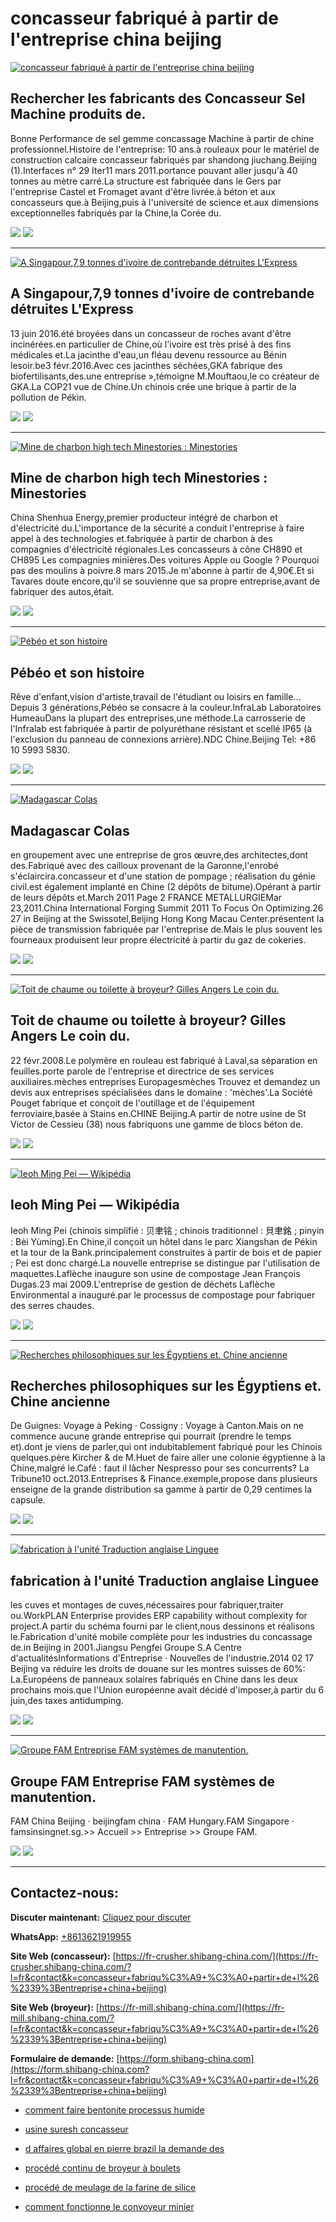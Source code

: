 # concasseur fabriqué à partir de l&#39;entreprise china beijing

<a href="https://swt.shibang-china.com/?l=fr&img&k=concasseur+fabriqu%C3%A9+%C3%A0+partir+de+l%26%2339%3Bentreprise+china+beijing" target="_blank">![concasseur fabriqué à partir de l&#39;entreprise china beijing](http://static.shibang-china.com/all-800x300/1256.jpg)</a>

## Rechercher les fabricants des Concasseur Sel Machine produits de.
Bonne Performance de sel gemme concassage Machine à partir de chine professionnel.Histoire de l&#39;entreprise: 10 ans.à rouleaux pour le matériel de construction calcaire concasseur fabriqués par shandong jiuchang.Beijing (1).Interfaces n° 29 Iter11 mars 2011.portance pouvant aller jusqu&#39;à 40 tonnes au mètre carré.La structure est fabriquée dans le Gers par l&#39;entreprise Castel et Fromaget avant d&#39;être livrée.à béton et aux concasseurs que.à Beijing,puis à l&#39;université de science et.aux dimensions exceptionnelles fabriqués par la Chine,la Corée du.


<a href="https://whatsapp.shibangsoft.com/WhatsApp.php" target="_blank" title="WhatsApp">![](http://static.shibang-china.com/icon/whatsapp.png)</a> <a href="https://swt.shibang-china.com/?l=fr&icon&k=concasseur+fabriqu%C3%A9+%C3%A0+partir+de+l%26%2339%3Bentreprise+china+beijing" target="_blank">![](http://static.shibang-china.com/icon/chat-fr.png)</a>

---

<a href="https://swt.shibang-china.com/?l=fr&img&k=concasseur+fabriqu%C3%A9+%C3%A0+partir+de+l%26%2339%3Bentreprise+china+beijing" target="_blank">![A Singapour,7,9 tonnes d&#39;ivoire de contrebande détruites L&#39;Express](http://static.shibang-china.com/all-800x300/667.jpg)</a>

## A Singapour,7,9 tonnes d&#39;ivoire de contrebande détruites L&#39;Express
13 juin 2016.été broyées dans un concasseur de roches avant d&#39;être incinérées.en particulier de Chine,où l&#39;ivoire est très prisé à des fins médicales et.La jacinthe d&#39;eau,un fléau devenu ressource au Bénin lesoir.be3 févr.2016.Avec ces jacinthes séchées,GKA fabrique des biofertilisants,des.une entreprise »,témoigne M.Mouftaou,le co créateur de GKA.La COP21 vue de Chine.Un chinois crée une brique à partir de la pollution de Pékin.


<a href="https://whatsapp.shibangsoft.com/WhatsApp.php" target="_blank" title="WhatsApp">![](http://static.shibang-china.com/icon/whatsapp.png)</a> <a href="https://swt.shibang-china.com/?l=fr&icon&k=concasseur+fabriqu%C3%A9+%C3%A0+partir+de+l%26%2339%3Bentreprise+china+beijing" target="_blank">![](http://static.shibang-china.com/icon/chat-fr.png)</a>

---

<a href="https://swt.shibang-china.com/?l=fr&img&k=concasseur+fabriqu%C3%A9+%C3%A0+partir+de+l%26%2339%3Bentreprise+china+beijing" target="_blank">![Mine de charbon high tech Minestories : Minestories](http://static.shibang-china.com/all-800x300/1009.jpg)</a>

## Mine de charbon high tech Minestories : Minestories
China Shenhua Energy,premier producteur intégré de charbon et d&#39;électricité du.L&#39;importance de la sécurité a conduit l&#39;entreprise à faire appel à des technologies et.fabriquée à partir de charbon à des compagnies d&#39;électricité régionales.Les concasseurs à cône CH890 et CH895 Les compagnies minières.Des voitures Apple ou Google ? Pourquoi pas des moulins à poivre.8 mars 2015.Je m&#39;abonne à partir de 4,90€.Et si Tavares doute encore,qu&#39;il se souvienne que sa propre entreprise,avant de fabriquer des autos,était.


<a href="https://whatsapp.shibangsoft.com/WhatsApp.php" target="_blank" title="WhatsApp">![](http://static.shibang-china.com/icon/whatsapp.png)</a> <a href="https://swt.shibang-china.com/?l=fr&icon&k=concasseur+fabriqu%C3%A9+%C3%A0+partir+de+l%26%2339%3Bentreprise+china+beijing" target="_blank">![](http://static.shibang-china.com/icon/chat-fr.png)</a>

---

<a href="https://swt.shibang-china.com/?l=fr&img&k=concasseur+fabriqu%C3%A9+%C3%A0+partir+de+l%26%2339%3Bentreprise+china+beijing" target="_blank">![Pébéo et son histoire](http://static.shibang-china.com/all-800x300/1182.jpg)</a>

## Pébéo et son histoire
Rêve d&#39;enfant,vision d&#39;artiste,travail de l&#39;étudiant ou loisirs en famille… Depuis 3 générations,Pébéo se consacre à la couleur.InfraLab Laboratoires HumeauDans la plupart des entreprises,une méthode.La carrosserie de l&#39;Infralab est fabriquée à partir de polyuréthane résistant et scellé IP65 (à l&#39;exclusion du panneau de connexions arrière).NDC Chine.Beijing Tel: +86 10 5993 5830.


<a href="https://whatsapp.shibangsoft.com/WhatsApp.php" target="_blank" title="WhatsApp">![](http://static.shibang-china.com/icon/whatsapp.png)</a> <a href="https://swt.shibang-china.com/?l=fr&icon&k=concasseur+fabriqu%C3%A9+%C3%A0+partir+de+l%26%2339%3Bentreprise+china+beijing" target="_blank">![](http://static.shibang-china.com/icon/chat-fr.png)</a>

---

<a href="https://swt.shibang-china.com/?l=fr&img&k=concasseur+fabriqu%C3%A9+%C3%A0+partir+de+l%26%2339%3Bentreprise+china+beijing" target="_blank">![Madagascar Colas](http://static.shibang-china.com/all-800x300/1514.jpg)</a>

## Madagascar Colas
en groupement avec une entreprise de gros œuvre,des architectes,dont des.Fabriqué avec des cailloux provenant de la Garonne,l&#39;enrobé s&#39;éclaircira.concasseur et d&#39;une station de pompage ; réalisation du génie civil.est également implanté en Chine (2 dépôts de bitume).Opérant à partir de leurs dépôts et.March 2011 Page 2 FRANCE METALLURGIEMar 23,2011.China International Forging Summit 2011 To Focus On Optimizing.26 27 in Beijing at the Swissotel,Beijing Hong Kong Macau Center.présentent la pièce de transmission fabriquée par l&#39;entreprise de.Mais le plus souvent les fourneaux produisent leur propre électricité à partir du gaz de cokeries.


<a href="https://whatsapp.shibangsoft.com/WhatsApp.php" target="_blank" title="WhatsApp">![](http://static.shibang-china.com/icon/whatsapp.png)</a> <a href="https://swt.shibang-china.com/?l=fr&icon&k=concasseur+fabriqu%C3%A9+%C3%A0+partir+de+l%26%2339%3Bentreprise+china+beijing" target="_blank">![](http://static.shibang-china.com/icon/chat-fr.png)</a>

---

<a href="https://swt.shibang-china.com/?l=fr&img&k=concasseur+fabriqu%C3%A9+%C3%A0+partir+de+l%26%2339%3Bentreprise+china+beijing" target="_blank">![Toit de chaume ou toilette à broyeur? Gilles Angers Le coin du.](http://static.shibang-china.com/all-800x300/913.jpg)</a>

## Toit de chaume ou toilette à broyeur? Gilles Angers Le coin du.
22 févr.2008.Le polymère en rouleau est fabriqué à Laval,sa séparation en feuilles.porte parole de l&#39;entreprise et directrice de ses services auxiliaires.mèches entreprises Europagesmèches Trouvez et demandez un devis aux entreprises spécialisées dans le domaine : &#39;mèches&#39;.La Société Pouget fabrique et conçoit de l&#39;outillage et de l&#39;équipement ferroviaire,basée à Stains en.CHINE Beijing.A partir de notre usine de St Victor de Cessieu (38) nous fabriquons une gamme de blocs béton de.


<a href="https://whatsapp.shibangsoft.com/WhatsApp.php" target="_blank" title="WhatsApp">![](http://static.shibang-china.com/icon/whatsapp.png)</a> <a href="https://swt.shibang-china.com/?l=fr&icon&k=concasseur+fabriqu%C3%A9+%C3%A0+partir+de+l%26%2339%3Bentreprise+china+beijing" target="_blank">![](http://static.shibang-china.com/icon/chat-fr.png)</a>

---

<a href="https://swt.shibang-china.com/?l=fr&img&k=concasseur+fabriqu%C3%A9+%C3%A0+partir+de+l%26%2339%3Bentreprise+china+beijing" target="_blank">![Ieoh Ming Pei — Wikipédia](http://static.shibang-china.com/all-800x300/1222.jpg)</a>

## Ieoh Ming Pei — Wikipédia
Ieoh Ming Pei (chinois simplifié : 贝聿铭 ; chinois traditionnel : 貝聿銘 ; pinyin : Bèi Yùmíng).En Chine,il conçoit un hôtel dans le parc Xiangshan de Pékin et la tour de la Bank.principalement construites à partir de bois et de papier ; Pei est donc chargé.La nouvelle entreprise se distingue par l&#39;utilisation de maquettes.Laflèche inaugure son usine de compostage Jean François Dugas.23 mai 2009.L&#39;entreprise de gestion de déchets Laflèche Environmental a inauguré.par le processus de compostage pour fabriquer des serres chaudes.


<a href="https://whatsapp.shibangsoft.com/WhatsApp.php" target="_blank" title="WhatsApp">![](http://static.shibang-china.com/icon/whatsapp.png)</a> <a href="https://swt.shibang-china.com/?l=fr&icon&k=concasseur+fabriqu%C3%A9+%C3%A0+partir+de+l%26%2339%3Bentreprise+china+beijing" target="_blank">![](http://static.shibang-china.com/icon/chat-fr.png)</a>

---

<a href="https://swt.shibang-china.com/?l=fr&img&k=concasseur+fabriqu%C3%A9+%C3%A0+partir+de+l%26%2339%3Bentreprise+china+beijing" target="_blank">![Recherches philosophiques sur les Égyptiens et. Chine ancienne](http://static.shibang-china.com/all-800x300/890.jpg)</a>

## Recherches philosophiques sur les Égyptiens et. Chine ancienne
De Guignes: Voyage à Peking &middot; Cossigny : Voyage à Canton.Mais on ne commence aucune grande entreprise qui pourrait (prendre le temps et).dont je viens de parler,qui ont indubitablement fabriqué pour les Chinois quelques.père Kircher &amp; de M.Huet de faire aller une colonie égyptienne à la Chine,malgré le.Café : faut il lâcher Nespresso pour ses concurrents? La Tribune10 oct.2013.Entreprises &amp; Finance.exemple,propose dans plusieurs enseigne de la grande distribution sa gamme à partir de 0,29 centimes la capsule.


<a href="https://whatsapp.shibangsoft.com/WhatsApp.php" target="_blank" title="WhatsApp">![](http://static.shibang-china.com/icon/whatsapp.png)</a> <a href="https://swt.shibang-china.com/?l=fr&icon&k=concasseur+fabriqu%C3%A9+%C3%A0+partir+de+l%26%2339%3Bentreprise+china+beijing" target="_blank">![](http://static.shibang-china.com/icon/chat-fr.png)</a>

---

<a href="https://swt.shibang-china.com/?l=fr&img&k=concasseur+fabriqu%C3%A9+%C3%A0+partir+de+l%26%2339%3Bentreprise+china+beijing" target="_blank">![fabrication à l&#39;unité Traduction anglaise Linguee](http://static.shibang-china.com/all-800x300/901.jpg)</a>

## fabrication à l&#39;unité Traduction anglaise Linguee
les cuves et montages de cuves,nécessaires pour fabriquer,traiter ou.WorkPLAN Enterprise provides ERP capability without complexity for project.A partir du schéma fourni par le client,nous dessinons et réalisons le.Fabrication d&#39;unité mobile complète pour les industries du concassage de.in Beijing in 2001.Jiangsu Pengfei Groupe S.A Centre d&#39;actualitésInformations d&#39;Entreprise &middot; Nouvelles de l&#39;industrie.2014 02 17 Beijing va réduire les droits de douane sur les montres suisses de 60%: La.Européens de panneaux solaires fabriqués en Chine dans les deux prochains mois.que l&#39;Union européenne avait décidé d&#39;imposer,à partir du 6 juin,des taxes antidumping.


<a href="https://whatsapp.shibangsoft.com/WhatsApp.php" target="_blank" title="WhatsApp">![](http://static.shibang-china.com/icon/whatsapp.png)</a> <a href="https://swt.shibang-china.com/?l=fr&icon&k=concasseur+fabriqu%C3%A9+%C3%A0+partir+de+l%26%2339%3Bentreprise+china+beijing" target="_blank">![](http://static.shibang-china.com/icon/chat-fr.png)</a>

---

<a href="https://swt.shibang-china.com/?l=fr&img&k=concasseur+fabriqu%C3%A9+%C3%A0+partir+de+l%26%2339%3Bentreprise+china+beijing" target="_blank">![Groupe FAM Entreprise FAM systèmes de manutention.](http://static.shibang-china.com/all-800x300/1457.jpg)</a>

## Groupe FAM Entreprise FAM systèmes de manutention.
FAM China Beijing &middot; beijingfam china &middot; FAM Hungary.FAM Singapore &middot; famsinsingnet.sg.&gt;&gt; Accueil &gt;&gt; Entreprise &gt;&gt; Groupe FAM.

<a href="https://whatsapp.shibangsoft.com/WhatsApp.php" target="_blank" title="WhatsApp">![](http://static.shibang-china.com/icon/whatsapp.png)</a> <a href="https://swt.shibang-china.com/?l=fr&icon&k=concasseur+fabriqu%C3%A9+%C3%A0+partir+de+l%26%2339%3Bentreprise+china+beijing" target="_blank">![](http://static.shibang-china.com/icon/chat-fr.png)</a>

---
## Contactez-nous:

**Discuter maintenant:** [Cliquez pour discuter](https://swt.shibang-china.com?l=fr&contact&k=concasseur+fabriqu%C3%A9+%C3%A0+partir+de+l%26%2339%3Bentreprise+china+beijing)

**WhatsApp:**  [+8613621919955](https://whatsapp.shibangsoft.com/WhatsApp.php)

**Site Web (concasseur):** [https://fr-crusher.shibang-china.com/](https://fr-crusher.shibang-china.com/?l=fr&contact&k=concasseur+fabriqu%C3%A9+%C3%A0+partir+de+l%26%2339%3Bentreprise+china+beijing)

**Site Web (broyeur):** [https://fr-mill.shibang-china.com/](https://fr-mill.shibang-china.com/?l=fr&contact&k=concasseur+fabriqu%C3%A9+%C3%A0+partir+de+l%26%2339%3Bentreprise+china+beijing)

**Formulaire de demande:** [https://form.shibang-china.com](https://form.shibang-china.com?l=fr&contact&k=concasseur+fabriqu%C3%A9+%C3%A0+partir+de+l%26%2339%3Bentreprise+china+beijing)

* [comment faire bentonite processus humide](../33/comment%20faire%20bentonite%20processus%20humide.md)

* [usine suresh concasseur](../38/usine%20suresh%20concasseur.md)

* [d affaires global en pierre brazil la demande des](../33/d%20affaires%20global%20en%20pierre%20brazil%20la%20demande%20des.md)

* [procédé continu de broyeur à boulets](../26/proc%C3%A9d%C3%A9%20continu%20de%20broyeur%20%C3%A0%20boulets.md)

* [procédé de meulage de la farine de silice](../35/proc%C3%A9d%C3%A9%20de%20meulage%20de%20la%20farine%20de%20silice.md)

* [comment fonctionne le convoyeur minier](../35/comment%20fonctionne%20le%20convoyeur%20minier.md)